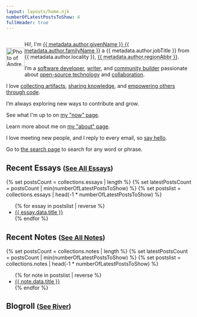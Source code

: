 ```yaml
---
layout: layouts/home.njk
numberOfLatestPostsToShow: 4
fullHeader: true
---
```

<div style="display: flex; align-items: center; gap: var(--spacing-4); margin-bottom: var(--spacing-4);" class="h-card" itemscope itemtype="https://schema.org/Person">
  <div class="u-photo" itemprop="image" itemscope itemtype="https://schema.org/ImageObject">
    <img class="circle" src="{{ metadata.url }}headshot.jpg" alt="Photo of Andrew Shell" width="50" height="50">
  </div>
  <div>
    <p>Hi!, I'm <a class="p-name u-url u-uid" rel="me" href="{{ metadata.url }}" itemprop="name"><span class="p-given-name" itemprop="givenName">{{ metadata.author.givenName }}</span> <span class="p-family-name" itemprop="familyName">{{ metadata.author.familyName }}</span></a> a <span class="p-job-title" itemprop="jobTitle">{{ metadata.author.jobTitle }}</span> from <span class="adr"><span class="p-locality">{{ metadata.author.locality }}</span>, <abbr class="p-region" title="{{ metadata.author.region }}">{{ metadata.author.regionAbbr }}</abbr></span>.</p>
    <p style="margin: 0;" class="p-note">
        I’m a <a href="{{ metadata.url }}essays/a-brief-history-of-me-programming/">software developer</a>, 
        <a href="{{ metadata.url }}ship-30-for-30-october-2021-cohort/">writer</a>, and 
        <a href="{{ metadata.url }}essays/teaching-is-an-unfair-advantage/">community builder</a> passionate about 
        <a href="{{ metadata.url }}notes/rsscloud-server/">open-source technology</a> and 
        <a href="https://feeds.fedwikiriver.com/">collaboration</a>.
    </p>
  </div>
</div>

I love [collecting artifacts](/essays/avoiding-the-final-death/), [sharing knowledge](/notes/), and [empowering others through code](/notes/fedwiki-river/).

I’m always exploring new ways to contribute and grow.

See what I'm up to on [my "now" page](/now/).

Learn more about me on [my "about" page](/about/).

I love meeting new people, and I reply to every email, so [say hello](/contact/).

Go to [the search page](/search/) to search for any word or phrase.

## Recent Essays <small>([See All Essays](/essays/))</small>

{% set postsCount = collections.essays | length %}
{% set latestPostsCount = postsCount | min(numberOfLatestPostsToShow) %}
{% set postslist = collections.essays | head(-1 * numberOfLatestPostsToShow) %}

<ul>
{% for essay in postslist | reverse %}
  <li><a href="{{ essay.url }}">{{ essay.data.title }}</a></li>
{% endfor %}
</ul>

## Recent Notes <small>([See All Notes](/notes/))</small>

{% set postsCount = collections.notes | length %}
{% set latestPostsCount = postsCount | min(numberOfLatestPostsToShow) %}
{% set postslist = collections.notes | head(-1 * numberOfLatestPostsToShow) %}

<ul>
{% for note in postslist | reverse %}
  <li><a href="{{ note.url }}">{{ note.data.title }}</a></li>
{% endfor %}
</ul>

## Blogroll <small>([See River](https://feedland.com/newsproduct?username=andrewshell))</small>

<blog-roll opmlurl="https://feedland.com/opml?screenname=andrewshell&catname=blogroll"></blog-roll>
